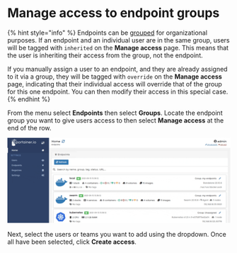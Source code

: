 # Manage access to endpoint groups

{% hint style="info" %}
Endpoints can be [grouped](groups.md) for organizational purposes. If an endpoint and an individual user are in the same group, users will be tagged with `inherited` on the **Manage access** page. This means that the user is inheriting their access from the group, not the endpoint.

If you manually assign a user to an endpoint, and they are already assigned to it via a group, they will be tagged with `override` on the **Manage access** page, indicating that their individual access will override that of the group for this one endpoint. You can then modify their access in this special case.
{% endhint %}

From the menu select **Endpoints** then select **Groups**. Locate the endpoint group you want to give users access to then select **Manage access** at the end of the row.

![](../../.gitbook/assets/endpoints-access-groups-1.gif)

Next, select the users or teams you want to add using the dropdown. Once all have been selected, click **Create access**.


